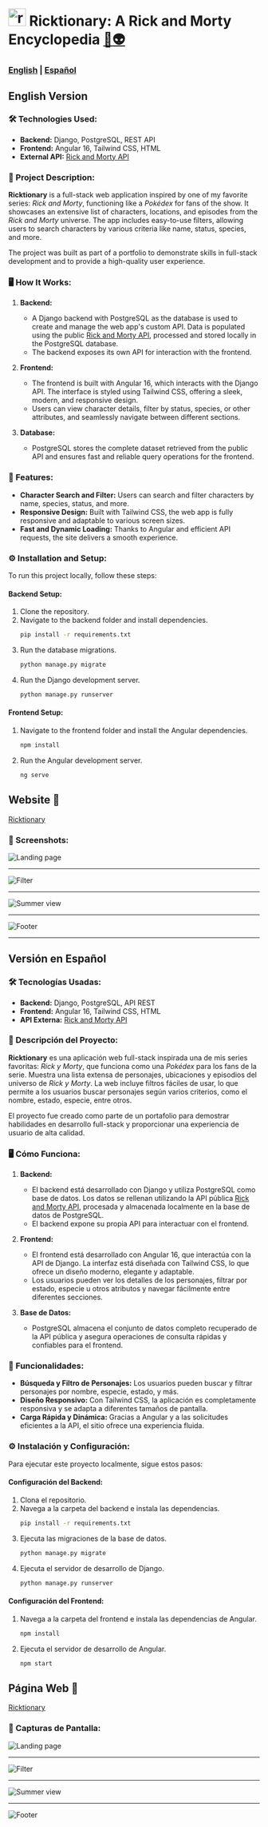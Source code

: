 # <img src="./rickandmortyfront/rym/srcfavicon.ico" alt="ricktionary favicon" height="35"> Ricktionary: A Rick and Morty Encyclopedia [🌌👽](https://ricktionary.vercel.app)

### [English](#english-version) | [Español](#versión-en-español)

## English Version

### 🛠️ Technologies Used:
- **Backend:** Django, PostgreSQL, REST API
- **Frontend:** Angular 16, Tailwind CSS, HTML
- **External API:** [Rick and Morty API](https://rickandmortyapi.com/)

### 📖 Project Description:
**Ricktionary** is a full-stack web application inspired by one of my favorite series: *Rick and Morty*, functioning like a *Pokédex* for fans of the show. It showcases an extensive list of characters, locations, and episodes from the *Rick and Morty* universe. The app includes easy-to-use filters, allowing users to search characters by various criteria like name, status, species, and more.

The project was built as part of a portfolio to demonstrate skills in full-stack development and to provide a high-quality user experience.

### 🖥️ How It Works:
1. **Backend:**
   - A Django backend with PostgreSQL as the database is used to create and manage the web app's custom API. Data is populated using the public [Rick and Morty API](https://rickandmortyapi.com/), processed and stored locally in the PostgreSQL database. 
   - The backend exposes its own API for interaction with the frontend.
   
2. **Frontend:**
   - The frontend is built with Angular 16, which interacts with the Django API. The interface is styled using Tailwind CSS, offering a sleek, modern, and responsive design.
   - Users can view character details, filter by status, species, or other attributes, and seamlessly navigate between different sections.
   
3. **Database:** 
   - PostgreSQL stores the complete dataset retrieved from the public API and ensures fast and reliable query operations for the frontend.

### 🚀 Features:
- **Character Search and Filter:** Users can search and filter characters by name, species, status, and more.
- **Responsive Design:** Built with Tailwind CSS, the web app is fully responsive and adaptable to various screen sizes.
- **Fast and Dynamic Loading:** Thanks to Angular and efficient API requests, the site delivers a smooth experience.

### ⚙️ Installation and Setup:
To run this project locally, follow these steps:

#### Backend Setup:
1. Clone the repository.
2. Navigate to the backend folder and install dependencies.
    ```bash
    pip install -r requirements.txt
    ```
3. Run the database migrations.
    ```bash
    python manage.py migrate
    ```
4. Run the Django development server.
    ```bash
    python manage.py runserver
    ```

#### Frontend Setup:
1. Navigate to the frontend folder and install the Angular dependencies.
    ```bash
    npm install
    ```
2. Run the Angular development server.
    ```bash
    ng serve
    ```

## Website 👀

[Ricktionary](https://ricktionary.vercel.app)

### 📸 Screenshots:
![Landing page](./rickandmortyfront/rym/src/assets/screenshots/landing.png)

---

![Filter](./rickandmortyfront/rym/src/assets/screenshots/poopybutthole-filter.png)

---

![Summer view](./rickandmortyfront/rym/src/assets/screenshots/summer-view.png)

---

![Footer](./rickandmortyfront/rym/src/assets/screenshots/footer.png)

---

## Versión en Español

### 🛠️ Tecnologías Usadas:
- **Backend:** Django, PostgreSQL, API REST
- **Frontend:** Angular 16, Tailwind CSS, HTML
- **API Externa:** [Rick and Morty API](https://rickandmortyapi.com/)

### 📖 Descripción del Proyecto:
**Ricktionary** es una aplicación web full-stack inspirada una de mis series favoritas: *Rick y Morty*, que funciona como una *Pokédex* para los fans de la serie. Muestra una lista extensa de personajes, ubicaciones y episodios del universo de *Rick y Morty*. La web incluye filtros fáciles de usar, lo que permite a los usuarios buscar personajes según varios criterios, como el nombre, estado, especie, entre otros.

El proyecto fue creado como parte de un portafolio para demostrar habilidades en desarrollo full-stack y proporcionar una experiencia de usuario de alta calidad.

### 🖥️ Cómo Funciona:
1. **Backend:**
   - El backend está desarrollado con Django y utiliza PostgreSQL como base de datos. Los datos se rellenan utilizando la API pública [Rick and Morty API](https://rickandmortyapi.com/), procesada y almacenada localmente en la base de datos de PostgreSQL.
   - El backend expone su propia API para interactuar con el frontend.
   
2. **Frontend:**
   - El frontend está desarrollado con Angular 16, que interactúa con la API de Django. La interfaz está diseñada con Tailwind CSS, lo que ofrece un diseño moderno, elegante y adaptable.
   - Los usuarios pueden ver los detalles de los personajes, filtrar por estado, especie u otros atributos y navegar fácilmente entre diferentes secciones.

3. **Base de Datos:** 
   - PostgreSQL almacena el conjunto de datos completo recuperado de la API pública y asegura operaciones de consulta rápidas y confiables para el frontend.

### 🚀 Funcionalidades:
- **Búsqueda y Filtro de Personajes:** Los usuarios pueden buscar y filtrar personajes por nombre, especie, estado, y más.
- **Diseño Responsivo:** Con Tailwind CSS, la aplicación es completamente responsiva y se adapta a diferentes tamaños de pantalla.
- **Carga Rápida y Dinámica:** Gracias a Angular y a las solicitudes eficientes a la API, el sitio ofrece una experiencia fluida.

### ⚙️ Instalación y Configuración:
Para ejecutar este proyecto localmente, sigue estos pasos:

#### Configuración del Backend:
1. Clona el repositorio.
2. Navega a la carpeta del backend e instala las dependencias.
    ```bash
    pip install -r requirements.txt
    ```
3. Ejecuta las migraciones de la base de datos.
    ```bash
    python manage.py migrate
    ```
4. Ejecuta el servidor de desarrollo de Django.
    ```bash
    python manage.py runserver
    ```

#### Configuración del Frontend:
1. Navega a la carpeta del frontend e instala las dependencias de Angular.
    ```bash
    npm install
    ```
2. Ejecuta el servidor de desarrollo de Angular.
    ```bash
    npm start
    ```

## Página Web 👀

[Ricktionary](https://ricktionary.vercel.app)

### 📸 Capturas de Pantalla:
![Landing page](./rickandmortyfront/rym/src/assets/screenshots/landing.png)

---

![Filter](./rickandmortyfront/rym/src/assets/screenshots/poopybutthole-filter.png)

---

![Summer view](./rickandmortyfront/rym/src/assets/screenshots/summer-view.png)

---

![Footer](./rickandmortyfront/rym/src/assets/screenshots/footer.png)

